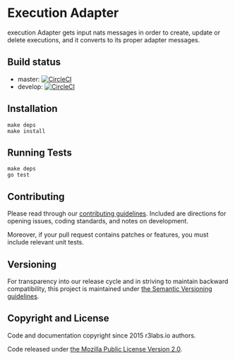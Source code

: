 # Execution Adapter

execution Adapter gets input nats messages in order to create, update or delete executions, and it converts to its proper adapter messages.

## Build status

* master:  [![CircleCI](https://circleci.com/gh/ErnestIO/execution-adapter/tree/master.svg?style=svg)](https://circleci.com/gh/ErnestIO/execution-adapter/tree/master)
* develop: [![CircleCI](https://circleci.com/gh/ErnestIO/execution-adapter/tree/develop.svg?style=svg)](https://circleci.com/gh/ErnestIO/execution-adapter/tree/develop)

## Installation

```
make deps
make install
```

## Running Tests

```
make deps
go test
```

## Contributing

Please read through our
[contributing guidelines](CONTRIBUTING.md).
Included are directions for opening issues, coding standards, and notes on
development.

Moreover, if your pull request contains patches or features, you must include
relevant unit tests.

## Versioning

For transparency into our release cycle and in striving to maintain backward
compatibility, this project is maintained under [the Semantic Versioning guidelines](http://semver.org/).

## Copyright and License

Code and documentation copyright since 2015 r3labs.io authors.

Code released under
[the Mozilla Public License Version 2.0](LICENSE).

